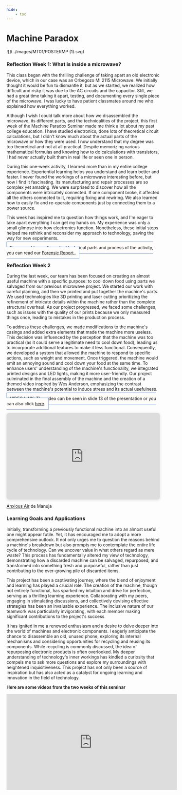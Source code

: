 ```yaml
---
hide:
    - toc
---
```


# Machine Paradox
![](../images/MT01/POSTERMP (1).svg)
### Reflection Week 1: What is inside a microwave?
This class began with the thrilling challenge of taking apart an old electronic device, which in our case was an Orbegozo MI 2115 Microwave. We initially thought it would be fun to dismantle it, but as we started, we realized how difficult and risky it was due to the AC circuits and the capacitor. Still, we had a great time taking it apart, testing, and documenting every single piece of the microwave. I was lucky to have patient classmates around me who explained how everything worked.

Although I wish I could talk more about how we disassembled the microwave, its different parts, and the technicalities of the project, this first week of the Machine Paradox Seminar made me think a lot about my past college education. I have studied electronics, done lots of theoretical circuit calculations, but I didn't know much about the actual parts of the microwave or how they were used. I now understand that my degree was too theoretical and not at all practical. Despite memorizing various mathematical formulas and knowing how to do calculations with transistors, I had never actually built them in real life or seen one in person.

During this one-week activity, I learned more than in my entire college experience. Experiential learning helps you understand and learn better and faster. I never found the workings of a microwave interesting before, but now I find it fascinating. Its manufacturing and repair processes are so complex yet amazing. We were surprised to discover how all the components were intricately connected. If one component broke, it affected all the others connected to it, requiring fixing and rewiring. We also learned how to easily fix and re-operate components just by connecting them to a power source.

This week has inspired me to question how things work, and I'm eager to take apart everything I can get my hands on. My experience was only a small glimpse into how electronics function. Nonetheless, these initial steps helped me rethink and reconsider my approach to technology, paving the way for new experiments.

<span style="background-color: #FFFCFA; padding: 10px; border: 1px solid #699ADA;">If you want to see the actual technical parts and process of the activity, you can read our [Forensic Report.](https://hackmd.io/Rk07LQFESRy6b7F1LB457A?view).</span>

### Reflection Week 2
During the last week, our team has been focused on creating an almost useful machine with a specific purpose: to cool down food using parts we salvaged from our previous microwave project. We started our work with careful planning, and then we printed and put together the machine's parts. We used  technologies like 3D printing and laser cutting prioritizing the refinement of intricate details within the machine rather than the complete structural overhaul. As our project progressed, we faced some challenges, such as issues with the quality of our prints because we only measured things once, leading to mistakes in the production process.

To address these challenges, we made modifications to the machine's casings and added extra elements that made the machine more useless. This decision was influenced by the perception that the machine was too practical (as it could serve a legitimate need to cool down food), leading us to incorporate additional features to make it less functional. Consequently, we developed a system that allowed the machine to respond to specific actions, such as weight and movement. Once triggered, the machine would emit an annoying sound and cool down your food at the same time. To enhance users' understanding of the machine's functionality, we integrated printed designs and LED lights, making it more user-friendly. Our project culminated in the final assembly of the machine and the creation of a themed video inspired by Wes Anderson, emphasizing the contrast between the machine's potential to induce stress and its actual usefulness.


<span style="background-color: #FFFCFA; padding: 10px; border: 1px solid #699ADA;">VIDEO LINK: The video can be seen in slide 13 of the presentation or you can also click [here](https://www.youtube.com/watch?v=ywK0w2E7nIE).</span>

<div style="position: relative; width: 100%; height: 0; padding-top: 56.2500%;
 padding-bottom: 0; box-shadow: 0 2px 8px 0 rgba(63,69,81,0.16); margin-top: 1.6em; margin-bottom: 0.9em; overflow: hidden;
 border-radius: 8px; will-change: transform;">
  <iframe loading="lazy" style="position: absolute; width: 100%; height: 100%; top: 0; left: 0; border: none; padding: 0;margin: 0;"
    src="https:&#x2F;&#x2F;www.canva.com&#x2F;design&#x2F;DAFyKLcy7Vs&#x2F;view?embed" allowfullscreen="allowfullscreen" allow="fullscreen">
  </iframe>
</div>
<a href="https:&#x2F;&#x2F;www.canva.com&#x2F;design&#x2F;DAFyKLcy7Vs&#x2F;view?utm_content=DAFyKLcy7Vs&amp;utm_campaign=designshare&amp;utm_medium=embeds&amp;utm_source=link" target="_blank" rel="noopener">Anxious Air</a> de Manuja

### Learning Goals and Applications
Initially, transforming a previously functional machine into an almost useful one might appear futile. Yet, it has encouraged me to adopt a more comprehensive outlook. It not only urges me to question the reasons behind a machine's breakdown but also prompts me to contemplate the entire life cycle of technology. Can we uncover value in what others regard as mere waste? This process has fundamentally altered my view of technology, demonstrating how a discarded machine can be salvaged, repurposed, and transformed into something fresh and purposeful, rather than just contributing to the ever-growing pile of discarded items.

This project has been a captivating journey, where the blend of enjoyment and learning has played a crucial role. The creation of the machine, though not entirely functional, has sparked my intuition and drive for perfection, serving as a thrilling learning experience. Collaborating with my peers, engaging in stimulating discussions, and collectively devising effective strategies has been an invaluable experience. The inclusive nature of our teamwork was particularly invigorating, with each member making significant contributions to the project's success.

It has ignited in me a renewed enthusiasm and a desire to delve deeper into the world of machines and electronic components. I eagerly anticipate the chance to disassemble an old, unused phone, exploring its internal mechanisms and considering opportunities for recycling and reusing its components. While recycling is commonly discussed, the idea of repurposing electronic products is often overlooked. My deeper understanding of technology's inner workings has kindled a curiosity that compels me to ask more questions and explore my surroundings with heightened inquisitiveness. This project has not only been a source of inspiration but has also acted as a catalyst for ongoing learning and innovation in the field of technology.

**Here are some videos from the two weeks of this seminar**
<iframe width="560" height="315" src="https://www.youtube.com/embed/lnYTVPvwaN8?si=OT1BIv8c1T1U5eQK" title="YouTube video player" frameborder="0" allow="accelerometer; autoplay; clipboard-write; encrypted-media; gyroscope; picture-in-picture; web-share" allowfullscreen></iframe>
